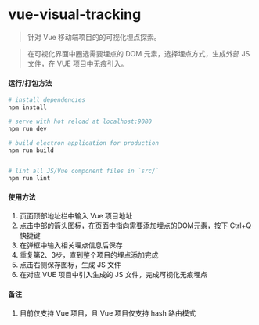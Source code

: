 # vue-visual-tracking

> 针对 Vue 移动端项目的的可视化埋点探索。

> 在可视化界面中圈选需要埋点的 DOM 元素，选择埋点方式，生成外部 JS 文件，在 VUE 项目中无痕引入。

#### 运行/打包方法

``` bash
# install dependencies
npm install

# serve with hot reload at localhost:9080
npm run dev

# build electron application for production
npm run build


# lint all JS/Vue component files in `src/`
npm run lint

```

#### 使用方法
1. 页面顶部地址栏中输入 Vue 项目地址
2. 点击中部的箭头图标，在页面中指向需要添加埋点的DOM元素，按下 Ctrl+Q 快捷键
3. 在弹框中输入相关埋点信息后保存
4. 重复第2、3步，直到整个项目的埋点添加完成
5. 点击右侧保存图标，生成 JS 文件
6. 在对应 VUE 项目中引入生成的 JS 文件，完成可视化无痕埋点

#### 备注
1. 目前仅支持 Vue 项目，且 Vue 项目仅支持 hash 路由模式
